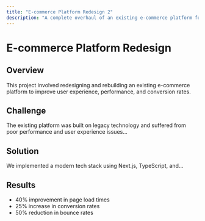 ```yaml
---
title: "E-commerce Platform Redesign 2"
description: "A complete overhaul of an existing e-commerce platform focusing on user experience and performance"
---
```


# E-commerce Platform Redesign

## Overview
This project involved redesigning and rebuilding an existing e-commerce platform
to improve user experience, performance, and conversion rates.

## Challenge
The existing platform was built on legacy technology and suffered from poor
performance and user experience issues...

## Solution
We implemented a modern tech stack using Next.js, TypeScript, and...

## Results
- 40% improvement in page load times
- 25% increase in conversion rates
- 50% reduction in bounce rates